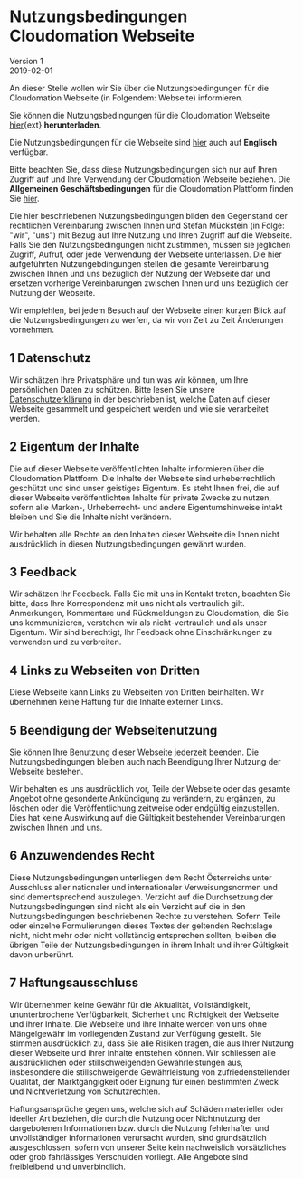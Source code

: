 # Nutzungsbedingungen Cloudomation Webseite
Version 1  
2019-02-01

An dieser Stelle wollen wir Sie über die Nutzungsbedingungen für die Cloudomation Webseite (in Folgendem: Webseite) informieren.

Sie können die Nutzungsbedingungen für die Cloudomation Webseite [hier](/sitedata/downloads/Nutzungsbedingungen%20Cloudomation%20Webseite%20Version%201.pdf){ext} **herunterladen**.

Die Nutzungsbedingungen für die Webseite sind [hier](/site/Terms+of+use+website) auch auf **Englisch** verfügbar.

Bitte beachten Sie, dass diese Nutzungsbedingungen sich nur auf Ihren Zugriff auf und Ihre Verwendung der Cloudomation Webseite beziehen. Die **Allgemeinen Geschäftsbedingungen** für die Cloudomation Plattform finden Sie [hier](/site/General+Terms+and+Conditions).

Die hier beschriebenen Nutzungsbedingungen bilden den Gegenstand der rechtlichen Vereinbarung zwischen Ihnen und Stefan Mückstein (in Folge: "wir", "uns")  mit Bezug auf Ihre Nutzung und Ihren Zugriff auf die Webseite.  Falls Sie den Nutzungsbedingungen nicht zustimmen, müssen sie jeglichen Zugriff, Aufruf, oder jede Verwendung der Webseite unterlassen. Die hier aufgeführten Nutzungebdingungen stellen die gesamte Vereinbarung zwischen Ihnen und uns bezüglich der Nutzung der Webseite dar und ersetzen vorherige Vereinbarungen zwischen Ihnen und uns bezüglich der Nutzung der Webseite.

Wir empfehlen, bei jedem Besuch auf der Webseite einen kurzen Blick auf die Nutzungsbedingungen zu werfen, da wir von Zeit zu Zeit Änderungen vornehmen.

## 1 Datenschutz
Wir schätzen Ihre Privatsphäre und tun was wir können, um Ihre persönlichen Daten zu schützen. Bitte lesen Sie unsere [Datenschutzerklärung](/Datenschutzerklärung) in der beschrieben ist, welche Daten auf dieser Webseite gesammelt und gespeichert werden und wie sie verarbeitet werden.

## 2 Eigentum der Inhalte
Die auf dieser Webseite veröffentlichten Inhalte informieren über die Cloudomation Plattform. Die Inhalte der Webseite sind urheberrechtlich geschützt und sind unser geistiges Eigentum. Es steht Ihnen frei, die auf dieser Webseite veröffentlichten Inhalte für private Zwecke zu nutzen, sofern alle Marken-, Urheberrecht- und andere Eigentumshinweise intakt bleiben und Sie die Inhalte nicht verändern.

Wir behalten alle Rechte an den Inhalten dieser Webseite die Ihnen nicht ausdrücklich in diesen Nutzungsbedingungen gewährt wurden.

## 3 Feedback
Wir schätzen Ihr Feedback. Falls Sie mit uns in Kontakt treten, beachten Sie bitte, dass Ihre Korrespondenz mit uns nicht als vertraulich gilt. Anmerkungen, Kommentare und Rückmeldungen zu Cloudomation, die Sie uns kommunizieren, verstehen wir als nicht-vertraulich und als unser Eigentum. Wir sind berechtigt, Ihr Feedback ohne Einschränkungen zu verwenden und zu verbreiten.

## 4 Links zu Webseiten von Dritten
Diese Webseite kann Links zu Webseiten von Dritten beinhalten. Wir übernehmen keine Haftung für die Inhalte externer Links.

## 5 Beendigung der Webseitenutzung
Sie können Ihre Benutzung dieser Webseite jederzeit beenden. Die Nutzungsbedingungen bleiben auch nach Beendigung Ihrer Nutzung der Webseite bestehen.

Wir behalten es uns ausdrücklich vor, Teile der Webseite oder das gesamte Angebot ohne gesonderte Ankündigung zu verändern, zu ergänzen, zu löschen oder die Veröffentlichung zeitweise oder endgültig einzustellen. Dies hat keine Auswirkung auf die Gültigkeit bestehender Vereinbarungen zwischen Ihnen und uns.

## 6 Anzuwendendes Recht
Diese Nutzungsbedingungen unterliegen dem Recht Österreichs unter Ausschluss aller nationaler und internationaler Verweisungsnormen und sind dementsprechend auszulegen. Verzicht auf die Durchsetzung der Nutzungsbedingungen sind nicht als ein Verzicht auf die in den Nutzungsbedingungen beschriebenen Rechte zu verstehen. Sofern Teile oder einzelne Formulierungen dieses Textes der geltenden Rechtslage nicht, nicht mehr oder nicht vollständig entsprechen sollten, bleiben die übrigen Teile der Nutzungsbedingungen in ihrem Inhalt und ihrer Gültigkeit davon unberührt.

## 7 Haftungsausschluss
Wir übernehmen keine Gewähr für die Aktualität, Vollständigkeit, ununterbrochene Verfügbarkeit, Sicherheit und Richtigkeit der Webseite und ihrer Inhalte. Die Webseite und ihre Inhalte werden von uns ohne Mängelgewähr im vorliegenden Zustand zur Verfügung gestellt. Sie stimmen ausdrücklich zu, dass Sie alle Risiken tragen, die aus Ihrer Nutzung dieser Webseite und ihrer Inhalte entstehen können. Wir schliessen alle ausdrücklichen oder stillschweigenden Gewährleistungen aus, insbesondere die stillschweigende Gewährleistung von zufriedenstellender Qualität, der Marktgängigkeit oder Eignung für einen bestimmten Zweck und Nichtverletzung von Schutzrechten.

Haftungsansprüche gegen uns, welche sich auf Schäden materieller oder ideeller Art beziehen, die durch die Nutzung oder Nichtnutzung der dargebotenen Informationen bzw. durch die Nutzung fehlerhafter und unvollständiger Informationen verursacht wurden, sind grundsätzlich ausgeschlossen, sofern von unserer Seite kein nachweislich vorsätzliches oder grob fahrlässiges Verschulden vorliegt. Alle Angebote sind freibleibend und unverbindlich.
